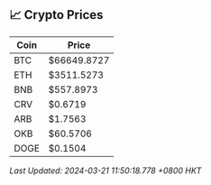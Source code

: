 ## 📈 Crypto Prices

| Coin | Price |
| ---- | ----- |
| BTC | $66649.8727 |
| ETH | $3511.5273 |
| BNB | $557.8973 |
| CRV | $0.6719 |
| ARB | $1.7563 |
| OKB | $60.5706 |
| DOGE | $0.1504 |

_Last Updated: 2024-03-21 11:50:18.778 +0800 HKT_
